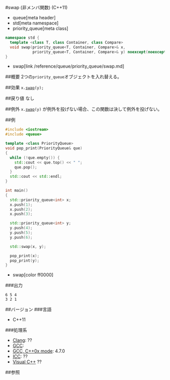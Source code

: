 #swap (非メンバ関数) (C++11)
* queue[meta header]
* std[meta namespace]
* priority_queue[meta class]

```cpp
namespace std {
  template <class T, class Container, class Compare>
  void swap(priority_queue<T, Container, Compare>& x,
            priority_queue<T, Container, Compare>& y) noexcept(noexcept(x.swap(y)));
}
```
* swap[link /reference/queue/priority_queue/swap.md]

##概要
2つの`priority_queue`オブジェクトを入れ替える。


##効果
`x.`[`swap`](./swap.md)`(y);`


##戻り値
なし


##例外
`x.`[`swap`](./swap.md)`(y)` が例外を投げない場合、この関数は決して例外を投げない。


##例
```cpp
#include <iostream>
#include <queue>

template <class PriorityQueue>
void pop_print(PriorityQueue& que)
{
  while (!que.empty()) {
    std::cout << que.top() << " ";
    que.pop();
  }
  std::cout << std::endl;
}

int main()
{
  std::priority_queue<int> x;
  x.push(1);
  x.push(2);
  x.push(3);

  std::priority_queue<int> y;
  y.push(4);
  y.push(5);
  y.push(6);

  std::swap(x, y);

  pop_print(x);
  pop_print(y);
}
```
* swap[color ff0000]

###出力
```
6 5 4 
3 2 1 
```

##バージョン
###言語
- C++11

###処理系
- [Clang](/implementation.md#clang): ??
- [GCC](/implementation.md#gcc): 
- [GCC, C++0x mode](/implementation.md#gcc): 4.7.0
- [ICC](/implementation.md#icc): ??
- [Visual C++](/implementation.md#visual_cpp) ??


##参照
